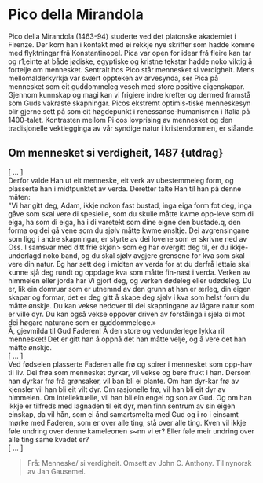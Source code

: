 # Pico della Mirandola 

Pico della Mirandola (1463-94) studerte ved det platonske akademiet i  Firenze. Der korn han i kontakt med ei rekkje nye skrifter som hadde komme med flyktningar frå Konstantinopel. Pica var open for idear frå fleire kan tar og r1;einte at både jødiske, egyptiske og kristne tekstar hadde noko viktig å fortelje om mennesket. Sentralt hos Pico står mennesket si verdigheit. Mens mellomalderkyrkja var svært oppteken av arvesynda, ser Pica på mennesket som eit guddommeleg veseh med store positive eigenskapar. Gjennom kunnskap og magi kan vi frigjere indre krefter og dermed framstå som Guds vakraste skapningar. Picos ekstremt optimis-tiske menneskesyn blir gjerne sett på som eit høgdepunkt i renessanse-humanismen i Italia på 1400-talet. Kontrasten mellom Pi cos lovprising av mennesket og den tradisjonelle vektlegginga av vår syndige natur i kristendommen, er slåande. 

## Om mennesket si verdigheit, 1487 {utdrag}
[ ... ]  
Derfor valde Han ut eit menneske, eit verk av ubestemmeleg form, og plasserte han i midtpunktet av verda. Deretter talte Han til han på denne måten:  
"Vi har gitt deg, Adam, ikkje nokon fast bustad, inga eiga form fot deg, inga gåve som skal vere di spesielle, som du skulle måtte kwme opp-leve som di eiga, ha som di eiga, ha i di varetekt som dine eigne den bustade.q, den forma og dei gå vene som du sjølv måtte kwme ønsltje. Dei avgrensingane som ligg i andre skapningar, er styrte av dei lovene som er skrivne ned av Oss. I samsvar med ditt frie skjøn> som eg har overgitt deg til, er du ikkje-underlagd noko band, og du skal sjølv avgjere grensene for kva som skal vere din natur. Eg har sett deg i midten av verda for at du derfrå lettaie skal kunne sjå deg rundt og oppdage kva som måtte fin-nast i verda. Verken av himmelen eller jorda har Vi gjort deg, og verken dødeleg eller udødeleg. Du er, lik ein domruar som er utnemnd av den grunn at han er ærleg, din eigen skapar og formar, det er deg gitt å skape deg sjølv i  kva som helst form du måtte ønskje. Du kan vekse nedover til dei skapningane av lågare natur som er ville dyr. Du kan også vekse oppover driven av forståinga i sjela di mot dei høgare naturane som er guddommelege.»  
Å, gjevmilda til Gud Faderen! Å den store og vedunderlege lykka ril mennesket! Det er gitt han å oppnå det han måtte velje, og å vere det han måtte ønskje.  
[ ... ]  
Ved fødselen plasserte Faderen alle frø og spirer i mennesket som opp-hav til liv. Dei frøa som mennesket dyrkar, vil vekse og bere frukt i  han. Dersom han dyrkar frø frå grønsaker, vil ban bli ei plante. Om han dyr-kar frø av kjensler vil han bli eit vilt dyr. Om rasjonelle frø, vil han bli eit dyr av himmelen. Om intellektuelle, vil han bli ein engel og son av Gud. Og om han ikkje er tilfreds med lagnaden til eit dyr, men finn sentrum av sin eigen einskap, da vil hån, som ei ånd samartsmelta med Gud og i ro i einsamt mørke med Faderen, som er over alle ting, stå over alle ting. Kven vil ikkje føle undring over denne kameleonen s~nn vi er? Eller føle meir undring over alle ting same kvadet er?  
[ ... ]

> Frå: Menneske/ si verdigheit. Omsett av John C. Anthony. Til nynorsk av Jan Gausemel.